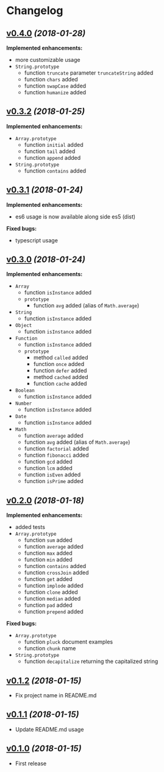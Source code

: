 # Changelog

## [v0.4.0](https://github.com/ardalanamini/prototyped.js/releases/tag/v0.4.0) *(2018-01-28)*
**Implemented enhancements:**
- more customizable usage
- `String.prototype`
	- function `truncate` parameter `truncateString` added
	- function `chars` added
	- function `swapCase` added
	- function `humanize` added


## [v0.3.2](https://github.com/ardalanamini/prototyped.js/releases/tag/v0.3.2) *(2018-01-25)*
**Implemented enhancements:**
- `Array.prototype`
	- function `initial` added
	- function `tail` added
	- function `append` added
- `String.prototype`
	- function `contains` added


## [v0.3.1](https://github.com/ardalanamini/prototyped.js/releases/tag/v0.3.1) *(2018-01-24)*
**Implemented enhancements:**
- es6 usage is now available along side es5 (dist)

**Fixed bugs:**
- typescript usage


## [v0.3.0](https://github.com/ardalanamini/prototyped.js/releases/tag/v0.3.0) *(2018-01-24)*
**Implemented enhancements:**
- `Array`
	- function `isInstance` added
	- `prototype`
		- function `avg` added (alias of `Math.average`)
- `String`
	- function `isInstance` added
- `Object`
	- function `isInstance` added
- `Function`
	- function `isInstance` added
	- `prototype`
		- method `called` added
		- function `once` added
		- function `defer` added
		- method `cached` added
		- function `cache` added
- `Boolean`
	- function `isInstance` added
- `Number`
	- function `isInstance` added
- `Date`
	- function `isInstance` added
- `Math`
	- function `average` added
	- function `avg` added (alias of `Math.average`)
	- function `factorial` added
	- function `fibonacci` added
	- function `gcd` added
	- function `lcm` added
	- function `isEven` added
	- function `isPrime` added


## [v0.2.0](https://github.com/ardalanamini/prototyped.js/releases/tag/v0.2.0) *(2018-01-18)*
**Implemented enhancements:**
- added tests
- `Array.prototype`
	- function `sum` added
	- function `average` added
	- function `max` added
	- function `min` added
	- function `contains` added
	- function `crossJoin` added
	- function `get` added
	- function `implode` added
	- function `clone` added
	- function `median` added
	- function `pad` added
	- function `prepend` added

**Fixed bugs:**
- `Array.prototype`
	- function `pluck` document examples
	- function `chunk` name
- `String.prototype`
	- function `decapitalize` returning the capitalized string


## [v0.1.2](https://github.com/ardalanamini/prototyped.js/releases/tag/v0.1.2) *(2018-01-15)*
- Fix project name in README.md


## [v0.1.1](https://github.com/ardalanamini/prototyped.js/releases/tag/v0.1.1) *(2018-01-15)*
- Update README.md usage


## [v0.1.0](https://github.com/ardalanamini/prototyped.js/releases/tag/v0.1.0) *(2018-01-15)*
- First release

